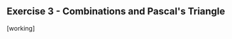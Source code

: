 Exercise 3 - Combinations and Pascal's Triangle
----------------------------------------------- 

[working]